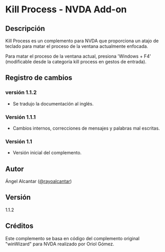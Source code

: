 ﻿# Kill Process - NVDA Add-on

## Descripción

Kill Process es un complemento para NVDA que proporciona un atajo de teclado para matar el proceso de la ventana actualmente enfocada. 

Para matar el proceso de la ventana actual, presiona 'Windows + F4' (modificable desde la categoría kill process en gestos de entrada).

## Registro de cambios

### versión 1.1.2

- Se tradujo la documentación al inglés.

### Versión 1.1.1

- Cambios internos, correcciones de mensajes y palabras mal escritas.

### Versión 1.1

- Versión inicial del complemento.

## Autor

Ángel Alcantar ([@rayoalcantar](https://www.twitter.com/rayoalcantar))

## Versión

1.1.2

## Créditos

Este complemento se basa en código del complemento original "winWizard" para NVDA realizado por Oriol Gómez.
